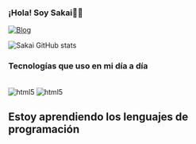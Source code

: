 ### ¡Hola! Soy Sakai👋👋


[![Blog](https://img.shields.io/badge/Made%20with-Markdown-1f425f.svg)](###)

![ Sakai GitHub stats  ](https://github-readme-stats.vercel.app/api?username=Sakai&show_icons=true&theme=radical)





### Tecnologías que uso en mi día a día

<div style="display: inline-block;"><br>
    <img align="center" src="https://img.shields.io/badge/HTML5-E34F26?style=for-the-badge&logo=html5&logoColor=white" alt="html5"></div>
<div style="display: inline-block;"><br>
    <img align="center" src="https://img.shields.io/badge/CSS3-1572B6?style=for-the-badge&logo=css3&logoColor=white" alt="html5">

</div>



## Estoy aprendiendo los lenguajes de programación


